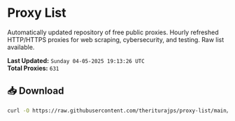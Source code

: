 # Proxy List

Automatically updated repository of free public proxies. Hourly refreshed HTTP/HTTPS proxies for web scraping, cybersecurity, and testing. Raw list available.

**Last Updated:** `Sunday 04-05-2025 19:13:26 UTC`  
**Total Proxies:** `631`

## 📥 Download
```bash
curl -O https://raw.githubusercontent.com/theriturajps/proxy-list/main/proxies.txt
